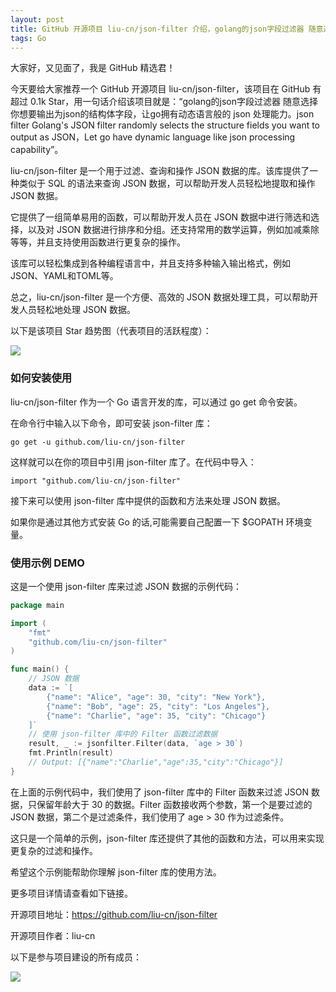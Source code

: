 ```yaml
---
layout: post
title: GitHub 开源项目 liu-cn/json-filter 介绍，golang的json字段过滤器 随意选择你想要输出为json的结构体字段，让go拥有动态语言般的json处理能力。json filter Golang's JSON filter randomly selects the structure fields you want to output as JSON，Let go have dynamic language like json processing capability
tags: Go
---
```


大家好，又见面了，我是 GitHub 精选君！

今天要给大家推荐一个 GitHub 开源项目 liu-cn/json-filter，该项目在 GitHub 有超过 0.1k Star，用一句话介绍该项目就是：“golang的json字段过滤器 随意选择你想要输出为json的结构体字段，让go拥有动态语言般的 json 处理能力。json filter Golang's JSON filter randomly selects the structure fields you want to output as JSON，Let go have dynamic language like json processing capability”。


liu-cn/json-filter 是一个用于过滤、查询和操作 JSON 数据的库。该库提供了一种类似于 SQL 的语法来查询 JSON 数据，可以帮助开发人员轻松地提取和操作 JSON 数据。

它提供了一组简单易用的函数，可以帮助开发人员在 JSON 数据中进行筛选和选择，以及对 JSON 数据进行排序和分组。还支持常用的数学运算，例如加减乘除等等，并且支持使用函数进行更复杂的操作。

该库可以轻松集成到各种编程语言中，并且支持多种输入输出格式，例如 JSON、YAML和TOML等。

总之，liu-cn/json-filter 是一个方便、高效的 JSON 数据处理工具，可以帮助开发人员轻松地处理 JSON 数据。


以下是该项目 Star 趋势图（代表项目的活跃程度）：

![](https://api.star-history.com/svg?repos=liu-cn/json-filter&type=Timeline)

### 如何安装使用

liu-cn/json-filter 作为一个 Go 语言开发的库，可以通过 go get 命令安装。

在命令行中输入以下命令，即可安装 json-filter 库：

```
go get -u github.com/liu-cn/json-filter
```

这样就可以在你的项目中引用 json-filter 库了。在代码中导入：
```
import "github.com/liu-cn/json-filter"
```

接下来可以使用 json-filter 库中提供的函数和方法来处理 JSON 数据。

如果你是通过其他方式安装 Go 的话,可能需要自己配置一下 $GOPATH 环境变量。


### 使用示例 DEMO

这是一个使用 json-filter 库来过滤 JSON 数据的示例代码：

```go
package main

import (
	"fmt"
	"github.com/liu-cn/json-filter"
)

func main() {
    // JSON 数据
	data := `[
		{"name": "Alice", "age": 30, "city": "New York"},
		{"name": "Bob", "age": 25, "city": "Los Angeles"},
		{"name": "Charlie", "age": 35, "city": "Chicago"}
	]`
	// 使用 json-filter 库中的 Filter 函数过滤数据
	result, _ := jsonfilter.Filter(data, `age > 30`)
	fmt.Println(result)
    // Output: [{"name":"Charlie","age":35,"city":"Chicago"}]
}
```

在上面的示例代码中，我们使用了 json-filter 库中的 Filter 函数来过滤 JSON 数据，只保留年龄大于 30 的数据。Filter 函数接收两个参数，第一个是要过滤的 JSON 数据，第二个是过滤条件，我们使用了 age > 30 作为过滤条件。

这只是一个简单的示例，json-filter 库还提供了其他的函数和方法，可以用来实现更复杂的过滤和操作。

希望这个示例能帮助你理解 json-filter 库的使用方法。


更多项目详情请查看如下链接。

开源项目地址：https://github.com/liu-cn/json-filter 

开源项目作者：liu-cn

以下是参与项目建设的所有成员：

![](https://contrib.rocks/image?repo=liu-cn/json-filter)

